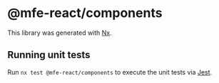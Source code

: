 # @mfe-react/components

This library was generated with [Nx](https://nx.dev).

## Running unit tests

Run `nx test @mfe-react/components` to execute the unit tests via [Jest](https://jestjs.io).
